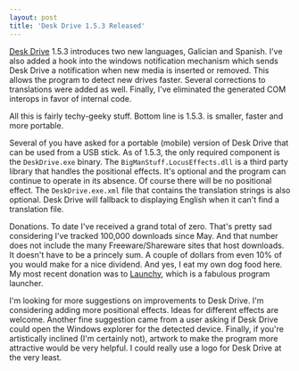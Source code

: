 ```yaml
---
layout: post  
title: 'Desk Drive 1.5.3 Released'
---
```

[Desk Drive](/deskdrive) 1.5.3 introduces two new languages, Galician and Spanish. I've also added a hook into the windows notification mechanism which sends Desk Drive a notification when new media is inserted or removed. This allows the program to detect new drives faster. Several corrections to translations were added as well. Finally, I've eliminated the generated COM interops in favor of internal code.

All this is fairly techy-geeky stuff. Bottom line is 1.5.3. is smaller, faster and more portable.

Several of you have asked for a portable (mobile) version of Desk Drive that can be used from a USB stick. As of 1.5.3, the only required component is the `DeskDrive.exe` binary. The `BigManStuff.LocusEffects.dll` is a third party library that handles the positional effects. It's optional and the program can continue to operate in its absence. Of course there will be no positional effect. The `DeskDrive.exe.xml` file that contains the translation strings is also optional. Desk Drive will fallback to displaying English when it can't find a translation file.

Donations. To date I've received a grand total of zero. That's pretty sad considering I've tracked 100,000 downloads since May. And that number does not include the many Freeware/Shareware sites that host downloads. It doesn't have to be a princely sum. A couple of dollars from even 10% of you would make for a nice dividend. And yes, I eat my own dog food here. My most recent donation was to [Launchy](http://www.launchy.net/), which is a fabulous program launcher.

I'm looking for more suggestions on improvements to Desk Drive. I'm considering adding more positional effects. Ideas for different effects are welcome. Another fine suggestion came from a user asking if Desk Drive could open the Windows explorer for the detected device. Finally, if you're artistically inclined (I'm certainly not), artwork to make the program more attractive would be very helpful. I could really use a logo for Desk Drive at the very least.
